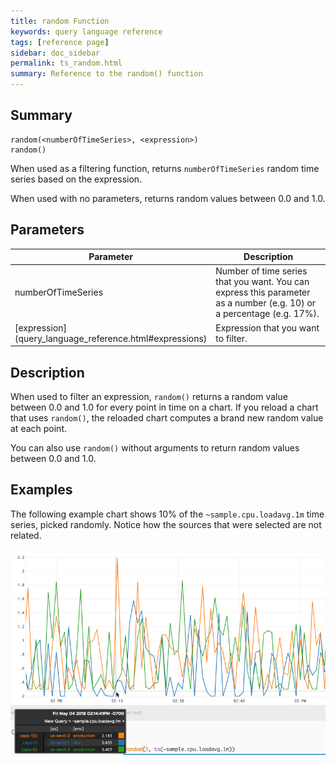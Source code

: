 ```yaml
---
title: random Function
keywords: query language reference
tags: [reference page]
sidebar: doc_sidebar
permalink: ts_random.html
summary: Reference to the random() function
---
```

## Summary
```
random(<numberOfTimeSeries>, <expression>)
random()
```
When used as a filtering function, returns `numberOfTimeSeries` random time series based on the expression.

When used with no parameters, returns random values between 0.0 and 1.0.

## Parameters
<table style="width: 100%;">
<tbody>
<thead>
<tr><th width="20%">Parameter</th><th width="80%">Description</th></tr>
</thead>
<tr>
<td>numberOfTimeSeries</td>
<td>Number of time series that you want. You can express this parameter as a number (e.g. 10) or a percentage (e.g. 17%). </td></tr>
<tr>
<td markdown="span"> [expression](query_language_reference.html#expressions)</td>
<td>Expression that you want to filter.</td>
</tr>
</tbody>
</table>

## Description

When used to filter an expression, `random()` returns a random value between 0.0 and 1.0 for every point in time on a chart. If you reload a chart that uses `random()`, the reloaded chart computes a brand new random value at each point.

You can also use `random()` without arguments to return random values between 0.0 and 1.0.

## Examples

The following example chart shows 10% of the `~sample.cpu.loadavg.1m` time series, picked randomly. Notice how the sources that were selected are not related.

![random](images/ts_random.png)
